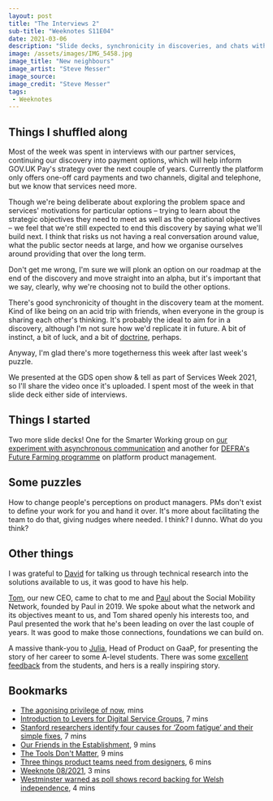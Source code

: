 ```yaml
---
layout: post
title: "The Interviews 2"
sub-title: "Weeknotes S11E04"
date: 2021-03-06
description: "Slide decks, synchronicity in discoveries, and chats with great people."
image: /assets/images/IMG_5458.jpg
image_title: "New neighbours"
image_artist: "Steve Messer"
image_source: 
image_credit: "Steve Messer"
tags:
 - Weeknotes
---
```


## Things I shuffled along

Most of the week was spent in interviews with our partner services, continuing our discovery into payment options, which will help inform GOV.UK Pay's strategy over the next couple of years. Currently the platform only offers one-off card payments and two channels, digital and telephone, but we know that services need more. 

Though we're being deliberate about exploring the problem space and services' motivations for particular options – trying to learn about the strategic objectives they need to meet as well as the operational objectives – we feel that we're still expected to end this discovery by saying what we'll build next. I think that risks us not having a real conversation around value, what the public sector needs at large, and how we organise ourselves around providing that over the long term.

Don't get me wrong, I'm sure we will plonk an option on our roadmap at the end of the discovery and move straight into an alpha, but it's important that we say, clearly, why we're choosing not to build the other options.

There's good synchronicity of thought in the discovery team at the moment. Kind of like being on an acid trip with friends, when everyone in the group is sharing each other's thinking. It's probably the ideal to aim for in a discovery, although I'm not sure how we'd replicate it in future. A bit of instinct, a bit of luck, and a bit of [doctrine](https://doctrine.wardleymaps.com), perhaps.

Anyway, I'm glad there's more togetherness this week after last week's puzzle.

We presented at the GDS open show & tell as part of Services Week 2021, so I'll share the video once it's uploaded. I spent most of the week in that slide deck either side of interviews. 

## Things I started

Two more slide decks! One for the Smarter Working group on [our experiment with asynchronous communication](https://gds.blog.gov.uk/2020/10/07/what-happened-when-we-stopped-having-meetings-and-sending-emails/) and another for [DEFRA's Future Farming programme](https://defrafarming.blog.gov.uk) on platform product management. 

## Some puzzles

How to change people's perceptions on product managers. PMs don't exist to define your work for you and hand it over. It's more about facilitating the team to do that, giving nudges where needed. I think? I dunno. What do you think?

## Other things

I was grateful to [David](https://twitter.com/dgheath21) for talking us through technical research into the solutions available to us, it was good to have his help. 

[Tom](https://twitter.com/thommeread), our new CEO, came to chat to me and [Paul](https://www.linkedin.com/in/paul-downer-21a67594/) about the Social Mobility Network, founded by Paul in 2019. We spoke about what the network and its objectives meant to us, and Tom shared openly his interests too, and Paul presented the work that he's been leading on over the last couple of years. It was good to make those connections, foundations we can build on.

A massive thank-you to [Julia](https://twitter.com/JuliaFromIT), Head of Product on GaaP, for presenting the story of her career to some A-level students. There was some [excellent feedback](https://twitter.com/mayorsfund/status/1367430667982819328) from the students, and hers is a really inspiring story. 

## Bookmarks

- [The agonising privilege of now](https://wearefuturegov.com/insight/series/digital-transformation/the-agonising-privilege-of-now), mins
- [Introduction to Levers for Digital Service Groups](https://medium.com/digitalhks/introduction-to-levers-for-digital-service-groups-6d95446caae7), 7 mins
- [Stanford researchers identify four causes for ‘Zoom fatigue’ and their simple fixes](https://news.stanford.edu/2021/02/23/four-causes-zoom-fatigue-solutions/), 7 mins
- [Our Friends in the Establishment](https://tribunemag.co.uk/2021/02/our-friends-in-the-establishment), 9 mins
- [The Tools Don't Matter](https://newsletter.bringthedonuts.com/p/the-tools-dont-matter), 9 mins
- [Three things product teams need from designers](https://designnotes.blog.gov.uk/2021/03/02/three-things-product-teams-need-from-designers/), 6 mins
- [Weeknote 08/2021](https://dougbelshaw.com/blog/2021/02/27/weeknote-08-2021/), 3 mins
- [Westminster warned as poll shows record backing for Welsh independence](https://www.theguardian.com/uk-news/2021/mar/04/westminster-warned-as-poll-shows-record-backing-for-welsh-independence), 4 mins
